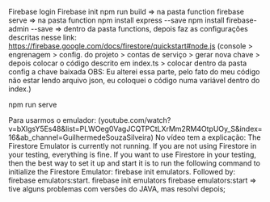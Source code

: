Firebase login
Firebase init
npm run build => na pasta function 
firebase serve => na pasta function 
npm install express --save
npm install firebase-admin --save => dentro da pasta functions, depois faz as configurações descritas nesse link: https://firebase.google.com/docs/firestore/quickstart#node.js (console > engrenagem > config. do projeto > contas de serviço > gerar nova chave > depois colocar o código descrito em index.ts > colocar dentro da pasta config a chave baixada OBS: Eu alterei essa parte, pelo fato do meu código não estar lendo arquivo json, eu coloquei o código numa variável dentro do index.)

npm run serve

Para usarmos o emulador: (youtube.com/watch?v=bXlgsY5Es48&list=PLWOeg0VagJCQTPCtLXrMm2RM4OtpUOy_S&index=16&ab_channel=GuilhermedeSouzaSilveira) No vídeo tem a explicação:
The Firestore Emulator is currently not running.
If you are not using Firestore in your testing, everything is fine. If you want to use Firestore in your testing, then the best way to set it up and start it is to run the following command to initialize the Firestore Emulator: firebase init emulators. Followed by: firebase emulators:start.
firebase init emulators
firebase emulators:start => tive alguns problemas com versões do JAVA, mas resolvi depois;